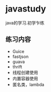 # javastudy
java的学习.初学乍练

## 练习内容

* Guice
* fastjson
* guava
* thrift
* 线程创建使用
* 内置容器使用
* 匿名类，lambda
